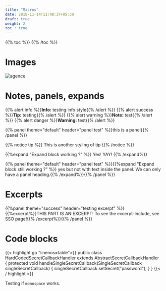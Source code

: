```yaml
---
title: "Macros"
date: 2018-11-14T11:48:37+05:30
draft: true
weight: 2
toc : true
---
```


{{% toc %}} {{% /toc %}}

# Images

![agence](https://github.com/vjeantet/vjeantet.fr/raw/master/static/images/sgthon/C.jpg?height=200px)

# Notes, panels, expands

{{% alert info %}}**Info:** testing info style{{% /alert %}}
{{% alert success %}}**Tip:** testing{{% /alert %}}
{{% alert warning %}}**Note:** test{{% /alert %}}
{{% alert danger %}}**Warning:** test{{% /alert %}}

{{% panel theme="default" header="panel test" %}}this is a panel{{% /panel %}}

{{% notice tip %}}
This is another styling of tip
{{% /notice %}}

{{%expand "Expand block working ?" %}} Yes! YAY! {{% /expand%}}


{{% panel theme="default" header="panel test" %}}{{%expand "Expand block still working ?" %}} 
yes but not with text inside the panel. We can only have a panel heading.{{% /expand%}}{{% /panel %}}

# Excerpts

{{%panel theme="success" header="testing excerpt" %}}
{{%excerpt%}}THIS PART IS AN EXCERPT! To see the excerpt-include, see SSO page!{{% /excerpt%}}{{% /panel %}}

# Code blocks

{{< highlight go "linenos=table">}}
public class HardCodedSecretCallbackHandler extends AbstractSecretCallbackHandler {
     protected void handleSingleSecretCallback(SingleSecretCallback singleSecretCallback) {
            singleSecretCallback.setSecret("password");
     }
}
{{< / highlight >}}

Testing if `monospace`  works.

